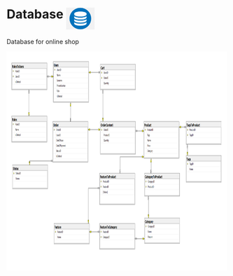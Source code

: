 # Database  <img src="DataBaseLogo.png" align="middle" height="50" alt="Картинка пропала, как жаль">
Database for online shop

</p><img src="DataBase.png" align="middle" height="500" alt="Картинка пропала, как жаль"></p>
